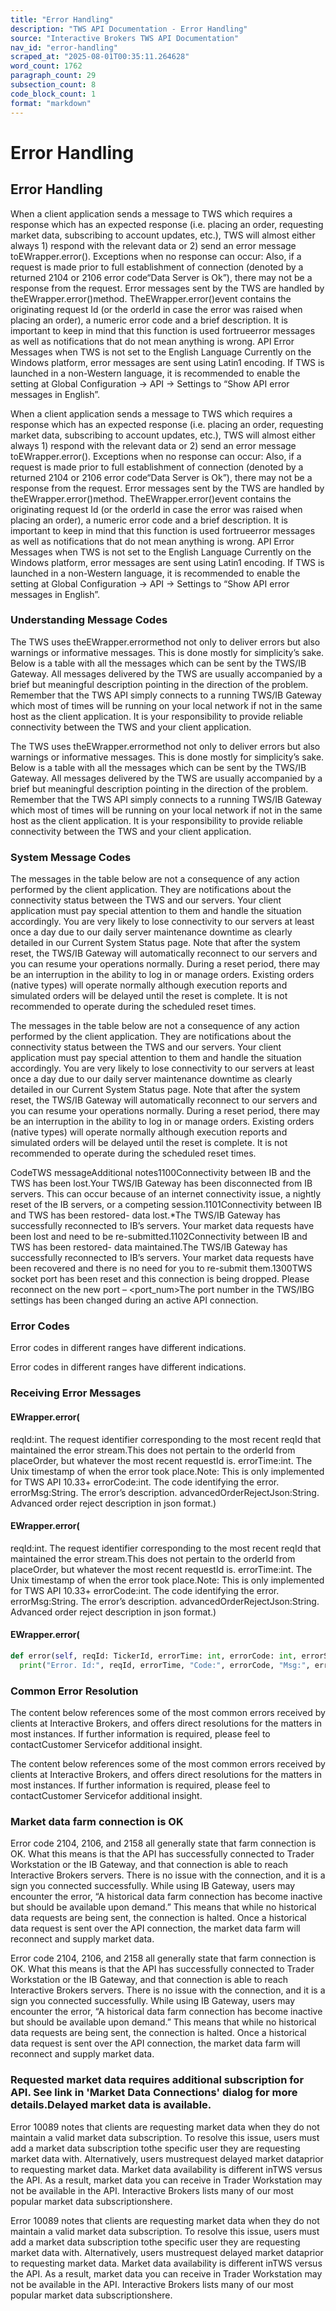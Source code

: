 ```yaml
---
title: "Error Handling"
description: "TWS API Documentation - Error Handling"
source: "Interactive Brokers TWS API Documentation"
nav_id: "error-handling"
scraped_at: "2025-08-01T00:35:11.264628"
word_count: 1762
paragraph_count: 29
subsection_count: 8
code_block_count: 1
format: "markdown"
---
```


# Error Handling

## Error Handling

When a client application sends a message to TWS which requires a response which has an expected response (i.e. placing an order, requesting market data, subscribing to account updates, etc.), TWS will almost either always 1) respond with the relevant data or 2) send an error message toEWrapper.error().
Exceptions when no response can occur: Also, if a request is made prior to full establishment of connection (denoted by a returned 2104 or 2106 error code“Data Server is Ok”), there may not be a response from the request.
Error messages sent by the TWS are handled by theEWrapper.error()method. TheEWrapper.error()event contains the originating request Id (or the orderId in case the error was raised when placing an order), a numeric error code and a brief description. It is important to keep in mind that this function is used fortrueerror messages as well as notifications that do not mean anything is wrong.
API Error Messages when TWS is not set to the English Language
Currently on the Windows platform, error messages are sent using Latin1 encoding. If TWS is launched in a non-Western language, it is recommended to enable the setting at Global Configuration -> API -> Settings to “Show API error messages in English”.

When a client application sends a message to TWS which requires a response which has an expected response (i.e. placing an order, requesting market data, subscribing to account updates, etc.), TWS will almost either always 1) respond with the relevant data or 2) send an error message toEWrapper.error().
Exceptions when no response can occur: Also, if a request is made prior to full establishment of connection (denoted by a returned 2104 or 2106 error code“Data Server is Ok”), there may not be a response from the request.
Error messages sent by the TWS are handled by theEWrapper.error()method. TheEWrapper.error()event contains the originating request Id (or the orderId in case the error was raised when placing an order), a numeric error code and a brief description. It is important to keep in mind that this function is used fortrueerror messages as well as notifications that do not mean anything is wrong.
API Error Messages when TWS is not set to the English Language
Currently on the Windows platform, error messages are sent using Latin1 encoding. If TWS is launched in a non-Western language, it is recommended to enable the setting at Global Configuration -> API -> Settings to “Show API error messages in English”.

### Understanding Message Codes

The TWS uses theEWrapper.errormethod not only to deliver errors but also warnings or informative messages. This is done mostly for simplicity’s sake. Below is a table with all the messages which can be sent by the TWS/IB Gateway. All messages delivered by the TWS are usually accompanied by a brief but meaningful description pointing in the direction of the problem.
Remember that the TWS API simply connects to a running TWS/IB Gateway which most of times will be running on your local network if not in the same host as the client application. It is your responsibility to provide reliable connectivity between the TWS and your client application.

The TWS uses theEWrapper.errormethod not only to deliver errors but also warnings or informative messages. This is done mostly for simplicity’s sake. Below is a table with all the messages which can be sent by the TWS/IB Gateway. All messages delivered by the TWS are usually accompanied by a brief but meaningful description pointing in the direction of the problem.
Remember that the TWS API simply connects to a running TWS/IB Gateway which most of times will be running on your local network if not in the same host as the client application. It is your responsibility to provide reliable connectivity between the TWS and your client application.

### System Message Codes

The messages in the table below are not a consequence of any action performed by the client application. They are notifications about the connectivity status between the TWS and our servers. Your client application must pay special attention to them and handle the situation accordingly. You are very likely to lose connectivity to our servers at least once a day due to our daily server maintenance downtime as clearly detailed in our Current System Status page. Note that after the system reset, the TWS/IB Gateway will automatically reconnect to our servers and you can resume your operations normally.
During a reset period, there may be an interruption in the ability to log in or manage orders. Existing orders (native types) will operate normally although execution reports and simulated orders will be delayed until the reset is complete. It is not recommended to operate during the scheduled reset times.

The messages in the table below are not a consequence of any action performed by the client application. They are notifications about the connectivity status between the TWS and our servers. Your client application must pay special attention to them and handle the situation accordingly. You are very likely to lose connectivity to our servers at least once a day due to our daily server maintenance downtime as clearly detailed in our Current System Status page. Note that after the system reset, the TWS/IB Gateway will automatically reconnect to our servers and you can resume your operations normally.
During a reset period, there may be an interruption in the ability to log in or manage orders. Existing orders (native types) will operate normally although execution reports and simulated orders will be delayed until the reset is complete. It is not recommended to operate during the scheduled reset times.

CodeTWS messageAdditional notes1100Connectivity between IB and the TWS has been lost.Your TWS/IB Gateway has been disconnected from IB servers. This can occur because of an internet connectivity issue, a nightly reset of the IB servers, or a competing session.1101Connectivity between IB and TWS has been restored- data lost.*The TWS/IB Gateway has successfully reconnected to IB’s servers. Your market data requests have been lost and need to be re-submitted.1102Connectivity between IB and TWS has been restored- data maintained.The TWS/IB Gateway has successfully reconnected to IB’s servers. Your market data requests have been recovered and there is no need for you to re-submit them.1300TWS socket port has been reset and this connection is being dropped. Please reconnect on the new port – <port_num>The port number in the TWS/IBG settings has been changed during an active API connection.

### Error Codes

Error codes in different ranges have different indications.

Error codes in different ranges have different indications.

### Receiving Error Messages

#### EWrapper.error(

reqId:int. The request identifier corresponding to the most recent reqId that maintained the error stream.This does not pertain to the orderId from placeOrder, but whatever the most recent requestId is.
errorTime:int. The Unix timestamp of when the error took place.Note: This is only implemented for TWS API 10.33+
errorCode:int. The code identifying the error.
errorMsg:String. The error’s description.
advancedOrderRejectJson:String. Advanced order reject description in json format.)

#### EWrapper.error(

reqId:int. The request identifier corresponding to the most recent reqId that maintained the error stream.This does not pertain to the orderId from placeOrder, but whatever the most recent requestId is.
errorTime:int. The Unix timestamp of when the error took place.Note: This is only implemented for TWS API 10.33+
errorCode:int. The code identifying the error.
errorMsg:String. The error’s description.
advancedOrderRejectJson:String. Advanced order reject description in json format.)

#### EWrapper.error(

```python
def error(self, reqId: TickerId, errorTime: int, errorCode: int, errorString: str, advancedOrderRejectJson = ""):
  print("Error. Id:", reqId, errorTime, "Code:", errorCode, "Msg:", errorString, "AdvancedOrderRejectJson:", advancedOrderRejectJson)
```

### Common Error Resolution

The content below references some of the most common errors received by clients at Interactive Brokers, and offers direct resolutions for the matters in most instances. If further information is required, please feel to contactCustomer Servicefor additional insight.

The content below references some of the most common errors received by clients at Interactive Brokers, and offers direct resolutions for the matters in most instances. If further information is required, please feel to contactCustomer Servicefor additional insight.

### Market data farm connection is OK

Error code 2104, 2106, and 2158 all generally state that farm connection is OK. What this means is that the API has successfully connected to Trader Workstation or the IB Gateway, and that connection is able to reach Interactive Brokers servers. There is no issue with the connection, and it is a sign you connected successfully.
While using IB Gateway, users may encounter the error, “A historical data farm connection has become inactive but should be available upon demand.” This means that while no historical data requests are being sent, the connection is halted. Once a historical data request is sent over the API connection, the market data farm will reconnect and supply market data.

Error code 2104, 2106, and 2158 all generally state that farm connection is OK. What this means is that the API has successfully connected to Trader Workstation or the IB Gateway, and that connection is able to reach Interactive Brokers servers. There is no issue with the connection, and it is a sign you connected successfully.
While using IB Gateway, users may encounter the error, “A historical data farm connection has become inactive but should be available upon demand.” This means that while no historical data requests are being sent, the connection is halted. Once a historical data request is sent over the API connection, the market data farm will reconnect and supply market data.

### Requested market data requires additional subscription for API. See link in 'Market Data Connections' dialog for more details.Delayed market data is available.

Error 10089 notes that clients are requesting market data when they do not maintain a valid market data subscription. To resolve this issue, users must add a market data subscription tothe specific user they are requesting market data with. Alternatively, users mustrequest delayed market dataprior to requesting market data.
Market data availability is different inTWS versus the API. As a result, market data you can receive in Trader Workstation may not be available in the API.
Interactive Brokers lists many of our most popular market data subscriptionshere.

Error 10089 notes that clients are requesting market data when they do not maintain a valid market data subscription. To resolve this issue, users must add a market data subscription tothe specific user they are requesting market data with. Alternatively, users mustrequest delayed market dataprior to requesting market data.
Market data availability is different inTWS versus the API. As a result, market data you can receive in Trader Workstation may not be available in the API.
Interactive Brokers lists many of our most popular market data subscriptionshere.